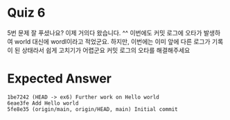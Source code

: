 # Quiz 6

5번 문제 잘 푸셨나요? 이제 거의다 왔습니다. ^^ 
이번에도 커밋 로그에 오타가 발생하여 world 대신에 wordl이라고 적었군요.
하지만, 이번에는 이미 앞에 다른 로그가 기록이 된 상태라서 쉽게 고치기가 어렵군요
커밋 로그의 오타를 해결해주세요

# Expected Answer
```
1be7242 (HEAD -> ex6) Further work on Hello world
6eae3fe Add Hello world
5fe8e35 (origin/main, origin/HEAD, main) Initial commit
```

